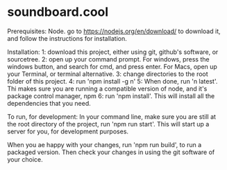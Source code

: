 # soundboard.cool

Prerequisites:
Node. go to https://nodejs.org/en/download/ to download it, and follow the instructions for installation.

Installation:
1: download this project, either using git, github's software, or sourcetree.
2: open up your command prompt. For windows, press the windows button, and search for cmd, and press enter. For Macs, open up your Terminal, or terminal alternative.
3: change directories to the root folder of this project.
4: run 'npm install  -g n'
5: When done, run 'n latest'. Thi makes sure you are running a compatible version of node, and it's package control manager, npm
6: run 'npm install'. This will install all the dependencies that you need.

To run, for development:
In your command line, make sure you are still at the root directory of the project, run 'npm run start'. This will start up a server for you, for development purposes.

When you ae happy with your changes, run 'npm run build', to run a packaged version. Then check your changes in using the git software of your choice.
